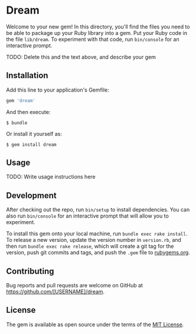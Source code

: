 # Dream

Welcome to your new gem! In this directory, you'll find the files you need to be able to package up your Ruby library into a gem. Put your Ruby code in the file `lib/dream`. To experiment with that code, run `bin/console` for an interactive prompt.

TODO: Delete this and the text above, and describe your gem

## Installation

Add this line to your application's Gemfile:

```ruby
gem 'dream'
```

And then execute:

    $ bundle

Or install it yourself as:

    $ gem install dream

## Usage

TODO: Write usage instructions here

## Development

After checking out the repo, run `bin/setup` to install dependencies. You can also run `bin/console` for an interactive prompt that will allow you to experiment.

To install this gem onto your local machine, run `bundle exec rake install`. To release a new version, update the version number in `version.rb`, and then run `bundle exec rake release`, which will create a git tag for the version, push git commits and tags, and push the `.gem` file to [rubygems.org](https://rubygems.org).

## Contributing

Bug reports and pull requests are welcome on GitHub at https://github.com/[USERNAME]/dream.

## License

The gem is available as open source under the terms of the [MIT License](http://opensource.org/licenses/MIT).
